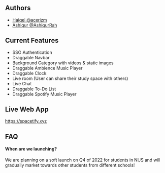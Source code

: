 ## Authors

-   [Haiqel @acerizm](https://github.com/Acerizm)
-   [Ashiqur @AshiqurRah](https://github.com/AshiqurRah)

## Current Features

-   SSO Authentication
-   Draggable Navbar
-   Background Category with videos & static images
-   Draggable Ambience Music Player
-   Draggable Clock
-   Live room (User can share their study space with others)
-   Live Chat
-   Draggable To-Do List
-   Draggable Spotify Music Player

## Live Web App

https://spacetify.xyz

## FAQ

#### When are we launching?

We are planning on a soft launch on Q4 of 2022 for students in NUS and will gradually market towards other students from different schools!
